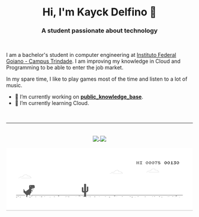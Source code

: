<h1 align="center"> Hi, I'm Kayck Delfino 👋</h1>

<h3 align="center">A student passionate about technology</h3>

<br />

I am a bachelor's student in computer engineering at [Instituto Federal Goiano - Campus Trindade](https://www.ifgoiano.edu.br/home/index.php/trindade.html). I am improving my knowledge in Cloud and Programming to be able to enter the job market.

In my spare time, I like to play games most of the time and listen to a lot of music.

- 🔭 I’m currently working on **[public_knowledge_base](https://github.com/kayckdelfino/public_knowledge_base)**.
- 🌱 I’m currently learning Cloud.

<br />

---

<br />
<div align="center">
    <a href="https://github.com/anuraghazra/github-readme-stats">
        <img height="200" align="center" src="https://github-readme-stats-sigma-five.vercel.app/api?username=kayckdelfino&show_icons=true&theme=dracula" style="max-width: 100%;">
    </a>
    <a href="https://github.com/anuraghazra/convoychat">
        <img height="200" align="center" src="https://github-readme-stats-sigma-five.vercel.app/api/top-langs/?username=kayckdelfino&show_icons=true&theme=dracula&layout=donut" style="max-width: 100%;">
    </a>
</div>

<br />

<div align="center" height="300">
    <img src="dino.gif" style="max-width: 100%;">
</div>